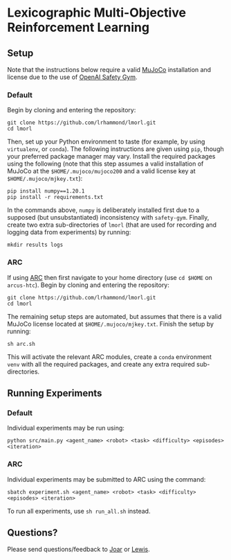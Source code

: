 # Lexicographic Multi-Objective Reinforcement Learning

## Setup

Note that the instructions below require a valid [MuJoCo](http://www.mujoco.org/) installation and license due to the use of [OpenAI Safety Gym](https://github.com/openai/safety-gym).

### Default

Begin by cloning and entering the repository:

```
git clone https://github.com/lrhammond/lmorl.git
cd lmorl
```

Then, set up your Python environment to taste (for example, by using `virtualenv`, or `conda`). The following instructions are given using `pip`, though your preferred package manager may vary. Install the required packages using the following (note that this step assumes a valid installation of MuJoCo at the `$HOME/.mujoco/mujoco200` and a valid license key at `$HOME/.mujoco/mjkey.txt`):

```
pip install numpy==1.20.1
pip install -r requirements.txt
```

In the commands above, `numpy` is deliberately installed first due to a supposed (but unsubstantiated) inconsistency with `safety-gym`. Finally, create two extra sub-directories of `lmorl` (that are used for recording and logging data from experiments) by running:

```
mkdir results logs
```

### ARC

If using [ARC](https://www.arc.ox.ac.uk/) then first navigate to your home directory (use `cd $HOME` on `arcus-htc`). Begin by cloning and entering the repository:

```
git clone https://github.com/lrhammond/lmorl.git
cd lmorl
```

The remaining setup steps are automated, but assumes that there is a valid MuJoCo license located at `$HOME/.mujoco/mjkey.txt`. Finish the setup by running:

```
sh arc.sh
``` 

This will activate the relevant ARC modules, create a `conda` environment `venv` with all the required packages, and create any extra required sub-directories.

## Running Experiments

### Default

Individual experiments may be run using:

```
python src/main.py <agent_name> <robot> <task> <difficulty> <episodes> <iteration>
```

### ARC

Individual experiments may be submitted to ARC using the command:

```
sbatch experiment.sh <agent_name> <robot> <task> <difficulty> <episodes> <iteration>
```

To run all experiments, use `sh run_all.sh` instead.

## Questions?

Please send questions/feedback to [Joar](mailto:joar.skalse@cs.ox.ac.uk) or [Lewis](mailto:lewis.hammond@cs.ox.ac.uk).
